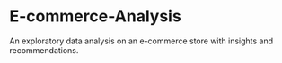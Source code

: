 # E-commerce-Analysis
An exploratory data analysis on an e-commerce store with insights and recommendations.
